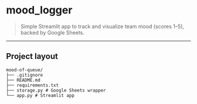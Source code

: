 # mood_logger


> Simple Streamlit app to track and visualize team mood (scores 1–5), backed by Google Sheets.

---

## Project layout
```
mood-of-queue/
├── .gitignore
├── README.md
├── requirements.txt
├── storage.py # Google Sheets wrapper
└── app.py # Streamlit app
```
